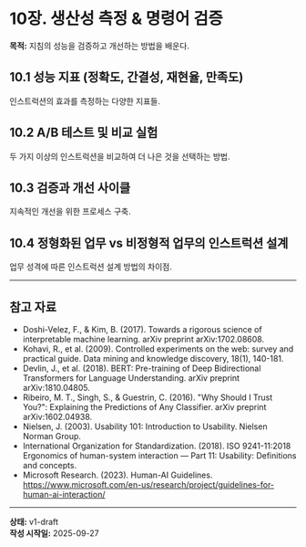 # 10장. 생산성 측정 & 명령어 검증

**목적:** 지침의 성능을 검증하고 개선하는 방법을 배운다.

## 10.1 성능 지표 (정확도, 간결성, 재현율, 만족도)
인스트럭션의 효과를 측정하는 다양한 지표들.

## 10.2 A/B 테스트 및 비교 실험
두 가지 이상의 인스트럭션을 비교하여 더 나은 것을 선택하는 방법.

## 10.3 검증과 개선 사이클
지속적인 개선을 위한 프로세스 구축.

## 10.4 정형화된 업무 vs 비정형적 업무의 인스트럭션 설계
업무 성격에 따른 인스트럭션 설계 방법의 차이점.

---

## 참고 자료

- Doshi-Velez, F., & Kim, B. (2017). Towards a rigorous science of interpretable machine learning. arXiv preprint arXiv:1702.08608.
- Kohavi, R., et al. (2009). Controlled experiments on the web: survey and practical guide. Data mining and knowledge discovery, 18(1), 140-181.
- Devlin, J., et al. (2018). BERT: Pre-training of Deep Bidirectional Transformers for Language Understanding. arXiv preprint arXiv:1810.04805.
- Ribeiro, M. T., Singh, S., & Guestrin, C. (2016). "Why Should I Trust You?": Explaining the Predictions of Any Classifier. arXiv preprint arXiv:1602.04938.
- Nielsen, J. (2003). Usability 101: Introduction to Usability. Nielsen Norman Group.
- International Organization for Standardization. (2018). ISO 9241-11:2018 Ergonomics of human-system interaction — Part 11: Usability: Definitions and concepts.
- Microsoft Research. (2023). Human-AI Guidelines. https://www.microsoft.com/en-us/research/project/guidelines-for-human-ai-interaction/

---

**상태:** v1-draft  
**작성 시작일:** 2025-09-27